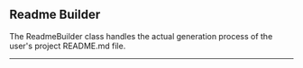 ## Readme Builder

The ReadmeBuilder class handles the actual generation process of the user's project README.md file.

---
